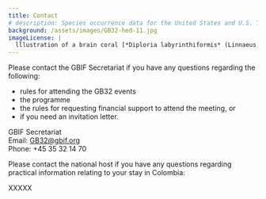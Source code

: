 ```yaml
---
title: Contact
# description: Species occurrence data for the United States and U.S. Territories.
background: /assets/images/GB32-hed-11.jpg
imageLicense: |
  lllustration of a brain coral [*Diploria labyrinthiformis* (Linnaeus, 1758)](https://www.gbif.org/species/2260167) from The naturalist's miscellany, or Coloured figures of natural objects. London, 1789-1813 via the [Biodiversity Heritage Library](https://flic.kr/p/N3oYzy)
---
```


Please contact the GBIF Secretariat if you have any questions regarding the following:
- rules for attending the GB32 events
- the programme
- the rules for requesting financial support to attend the meeting, or
- if you need an invitation letter.  

GBIF Secretariat  
Email: [GB32@gbif.org](mailto:GB32@gbif.org)  
Phone: +45 35 32 14 70  


Please contact the national host if you have any questions regarding practical information relating to your stay in Colombia:  

XXXXX
